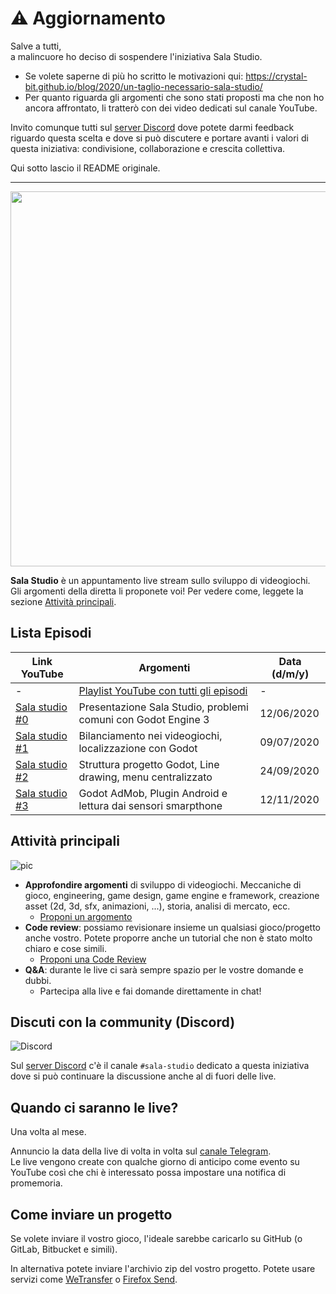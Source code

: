 # ⚠ Aggiornamento

Salve a tutti,  
a malincuore ho deciso di sospendere l'iniziativa Sala Studio.  

- Se volete saperne di più ho scritto le motivazioni qui: https://crystal-bit.github.io/blog/2020/un-taglio-necessario-sala-studio/
- Per quanto riguarda gli argomenti che sono stati proposti ma che non ho ancora affrontato, li tratterò con dei video dedicati sul canale YouTube.

Invito comunque tutti sul [server Discord](https://discord.gg/SA6S2Db) dove potete darmi feedback 
riguardo questa scelta e dove si può discutere e portare avanti i valori di questa iniziativa: 
condivisione, collaborazione e crescita collettiva.

Qui sotto lascio il README originale.

---

<img src="https://user-images.githubusercontent.com/6860637/99370769-63e85580-28be-11eb-988d-936fd90a88d9.png" width="600">

**Sala Studio** è un appuntamento live stream sullo sviluppo di videogiochi.  
Gli argomenti della diretta li proponete voi! Per vedere come, leggete la sezione [Attività principali](https://github.com/crystal-bit/sala-studio/blob/master/README.md#Attivit%C3%A0-principali).

## Lista Episodi

| Link YouTube                                   | Argomenti                                                                                                          | Data (d/m/y) |
|------------------------------------------------|--------------------------------------------------------------------------------------------------------------------|--------------|
| -                                              | [Playlist YouTube con tutti gli episodi](https://www.youtube.com/playlist?list=PLaCq3HqKQR6roLY0e3_fDqCzj5PAN2WRw) | -            |
| [Sala studio #0](https://youtu.be/-jr1kcO3dM8) | Presentazione Sala Studio, problemi comuni con Godot Engine 3                                                      | 12/06/2020   |
| [Sala studio #1](https://youtu.be/ifUNaUkNFuc) | Bilanciamento nei videogiochi, localizzazione con Godot                                                            | 09/07/2020   |
| [Sala studio #2](https://youtu.be/MNEV1KiqOs0) | Struttura progetto Godot, Line drawing, menu centralizzato                                                         | 24/09/2020   |
| [Sala studio #3](https://youtu.be/pVL9R7Ja80U) | Godot AdMob, Plugin Android e lettura dai sensori smarpthone                                                       | 12/11/2020   |

## Attività principali

![pic](https://user-images.githubusercontent.com/6860637/84149556-f1e32900-aa60-11ea-8234-2d15869854d0.png)

- **Approfondire argomenti** di sviluppo di videogiochi. Meccaniche di gioco, engineering, game design, game engine e framework, creazione asset (2d, 3d, sfx, animazioni, ...), storia, analisi di mercato, ecc. 
  - [Proponi un argomento](https://github.com/crystal-bit/sala-studio/issues/new?assignees=&labels=&template=proponi-un-argomento-di-studio.md&title=)
- **Code review**: possiamo revisionare insieme un qualsiasi gioco/progetto anche vostro. Potete proporre anche un tutorial che non è stato molto chiaro e cose simili.
  - [Proponi una Code Review](https://github.com/crystal-bit/sala-studio/issues/new?assignees=&labels=&template=proponi-una-code-review.md&title=)
- **Q&A**: durante le live ci sarà sempre spazio per le vostre domande e dubbi.
  - Partecipa alla live e fai domande direttamente in chat!

## Discuti con la community (Discord)

![Discord](https://img.shields.io/discord/686600734636376102?logo=discord&logoColor=ffffff&color=7389D8&labelColor=6A7EC2)

Sul [server Discord](https://discord.gg/SA6S2Db) c'è il canale `#sala-studio` dedicato a questa iniziativa dove si può continuare la discussione anche al di fuori delle live.
  
## Quando ci saranno le live?

Una volta al mese.  

Annuncio la data della live di volta in volta sul [canale Telegram](https://t.me/crystalbit).  
Le live vengono create con qualche giorno di anticipo come evento su YouTube così che chi è interessato possa impostare una notifica di promemoria.

## Come inviare un progetto 

Se volete inviare il vostro gioco, l'ideale sarebbe caricarlo su GitHub (o GitLab, Bitbucket e simili).

In alternativa potete inviare l'archivio zip del vostro progetto. Potete usare servizi come [WeTransfer](https://wetransfer.com/) o [Firefox Send](https://send.firefox.com/).
